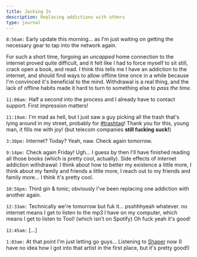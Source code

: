 ```yaml
---
title: Jacking In
description: Replacing addictions with others
type: journal
---
```


`8:56am:` Early update this morning... as I'm just waiting on getting the necessary gear to tap into the network again.

For such a short time, forgoing an _uncapped_ home connection to the internet proved quite difficult, and it felt like I had to force myself to sit still, crack open a book, and read. I think this tells me I have an addiction to the internet, and should find ways to allow offline time once in a while because I'm convinced it's beneficial to the mind. Withdrawal is a real thing, and the lack of offline habits made it hard to turn to something else to _pass the time_.

`11:08am:` Half a second into the process and I already have to contact support. First impression matters!

`11:19am:` I'm mad as hell, but I just saw a guy picking all the trash that's lying around in my street, probably for [#trashtag](https://twitter.com/search?q=%23trashtag)! Thank you for this, young man, it fills me with joy! (but telecom companies **still fucking suck!**)

`3:30pm:` Internet? Today? Yeah, naw. Check again tomorrow.

`9:14pm:` Check again Friday! Ugh... I guess by then I'll have finished reading all those books (which is pretty cool, actually). Side effects of internet addiction withdrawal: I think about how to better my existence a little more, I think about my family and friends a little more, I reach out to my friends and family more... I think it's pretty cool.

`10:56pm:` Third gin & tonic; obviously I've been replacing one addiction with another again.

`12:33am:` Technically we're tomorrow but fuk it... psshhhyeah whatever. no internet means I get to listen to the mp3 I have on my computer, which means I get to listen to Tool! (which isn't on Spotify) Oh fuck yeah it's good!

`12:45am:` [...]

`1:03am:` At that point I'm just letting go guys... Listening to [Shaper](https://www.last.fm/music/Shaper) now (I have no idea how I got into that artist in the first place, but it's pretty good!)
